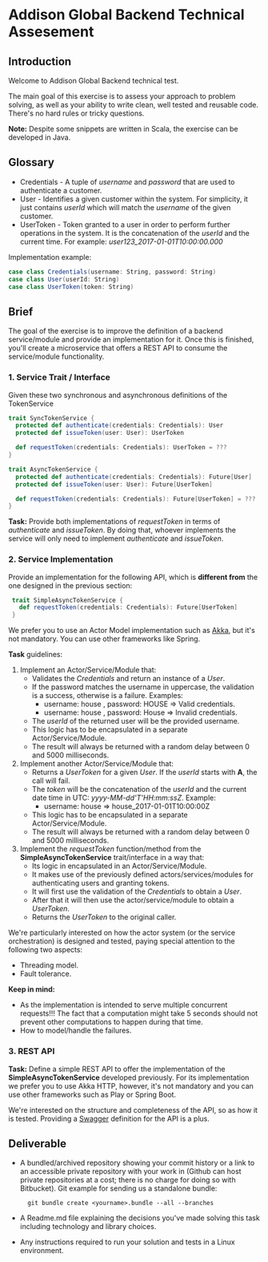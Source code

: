 # Addison Global Backend Technical Assesement

## Introduction

Welcome to Addison Global Backend technical test.

The main goal of this exercise is to assess your approach to problem solving, as well as your ability to write clean, well tested and reusable code. There's no hard rules or tricky questions.

**Note:** Despite some snippets are written in Scala, the exercise can be developed in Java.
## Glossary
* Credentials - A tuple of _username_ and _password_ that are used to authenticate a customer.
* User - Identifies a given customer within the system. For simplicity, it just contains _userId_ which will match the _username_ of the given customer.
* UserToken - Token granted to a user in order to perform further operations in the system. It is the concatenation of the _userId_ and the current time. For example: *user123_2017-01-01T10:00:00.000*

Implementation example:
```scala
case class Credentials(username: String, password: String)
case class User(userId: String)
case class UserToken(token: String)
```
## Brief
The goal of the exercise is to improve the definition of a backend service/module and provide an implementation for it. Once this is finished, you'll create a microservice that offers a REST API to consume the service/module functionality.

### 1. Service Trait / Interface
Given these two synchronous and asynchronous definitions of the TokenService
```scala
trait SyncTokenService {
  protected def authenticate(credentials: Credentials): User
  protected def issueToken(user: User): UserToken

  def requestToken(credentials: Credentials): UserToken = ???
}
```
```scala
trait AsyncTokenService {
  protected def authenticate(credentials: Credentials): Future[User]
  protected def issueToken(user: User): Future[UserToken]

  def requestToken(credentials: Credentials): Future[UserToken] = ???
}
```
**Task:** Provide both implementations of _requestToken_ in terms of _authenticate_ and _issueToken_. By doing that, whoever implements the service will only need to implement _authenticate_ and _issueToken_.


### 2. Service Implementation

Provide an implementation for the following API, which is **different from** the one designed in the previous section:
```scala
 trait SimpleAsyncTokenService {
   def requestToken(credentials: Credentials): Future[UserToken]
 }
```
We prefer you to use an Actor Model implementation such as [Akka](https://akka.io/), but it's not mandatory. You can use other frameworks like Spring.

**Task** guidelines:
1. Implement an Actor/Service/Module that:
   * Validates the *Credentials* and return an instance of a *User*.
   * If the password matches the username in uppercase, the validation is a success, otherwise is a failure. Examples:
       * username: house , password: HOUSE => Valid credentials.
       * username: house , password: House => Invalid credentials.
   * The *userId* of the returned user will be the provided username.
   * This logic has to be encapsulated in a separate Actor/Service/Module.
   * The result will always be returned with a random delay between 0 and 5000 milliseconds. 
2. Implement another Actor/Service/Module that:
   * Returns a *UserToken* for a given *User*. If the *userId* starts with **A**, the call will fail. 
   * The *token* will be the concatenation of the *userId* and the current date time in UTC: *yyyy-MM-dd'T'HH:mm:ssZ*. Example:
       * username: house => house_2017-01-01T10:00:00Z
   * This logic has to be encapsulated in a separate Actor/Service/Module.
   * The result will always be returned with a random delay between 0 and 5000 milliseconds.
3. Implement the *requestToken* function/method from the **SimpleAsyncTokenService** trait/interface in a way that:
   * Its logic in encapsulated in an Actor/Service/Module.
   * It makes use of the previously defined actors/services/modules for authenticating users and granting tokens.
   * It will first use the validation of the *Credentials* to obtain a *User*.
   * After that it will then use the actor/service/module to obtain a *UserToken*.
   * Returns the *UserToken* to the original caller.

We're particularly interested on how the actor system (or the service orchestration) is designed and tested, paying special attention to the following two aspects:
* Threading model.
* Fault tolerance.

**Keep in mind:**
* As the implementation is intended to serve multiple concurrent requests!!! The fact that a computation might take 5 seconds should not prevent other computations to happen during that time.
* How to model/handle the failures.

### 3. REST API

**Task:** Define a simple REST API to offer the implementation of the **SimpleAsyncTokenService** developed previously. For its implementation we prefer you to use Akka HTTP, however, it's not mandatory and you can use other frameworks such as Play or Spring Boot.

We're interested on the structure and completeness of the API, so as how it is tested. Providing a [Swagger](https://swagger.io/) definition for the API is a plus.

## Deliverable
* A bundled/archived repository showing your commit history or a link to an accessible private repository with your work in (Github can host private repositories at a cost; there is no charge for doing so with Bitbucket). Git example for sending us a standalone bundle:

        git bundle create <yourname>.bundle --all --branches

* A Readme.md file explaining the decisions you've made solving this task including technology and library choices.
* Any instructions required to run your solution and tests in a Linux environment.

